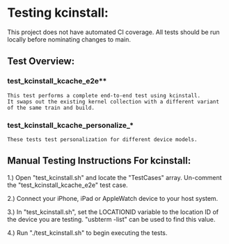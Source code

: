 # Testing kcinstall:

This project does not have automated CI coverage.
All tests should be run locally before nominating changes to main.

## Test Overview:

### test_kcinstall_kcache_e2e**

    This test performs a complete end-to-end test using kcinstall.
    It swaps out the existing kernel collection with a different variant of the same train and build.

### test_kcinstall_kcache_personalize_*

    These tests test personalization for different device models.


## Manual Testing Instructions For kcinstall:

  1.) Open "test_kcinstall.sh" and locate the "TestCases" array. Un-comment the
      "test_kcinstall_kcache_e2e" test case.

  2.) Connect your iPhone, iPad or AppleWatch device to your host system.

  3.) In "test_kcinstall.sh", set the LOCATIONID variable to the location ID of
      the device you are testing. "usbterm -list" can be used to find this value.

  4.) Run "./test_kcinstall.sh" to begin executing the tests.

